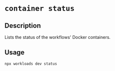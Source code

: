# `container status`

## Description

Lists the status of the workflows' Docker containers.

## Usage

```bash
npx workloads dev status
```
